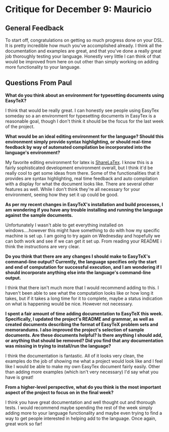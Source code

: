 # Critique for December 9: Mauricio

## General Feedback

To start off, congratulations on getting so much progress done on your DSL. It is pretty incredible how much you've accomplished already. I think all the documentation and examples are great, and that you've done a really great job thoroughly testing your language. Honestly very little I can think of that would be improved from here on out other than simply working on adding more functionality to your language. 


## Questions From Paul

**What do you think about an environment for typesetting documents using EasyTeX?**

I think that would be really great. I can honestly see people using EasyTex someday so a an environment for typesetting documents in EasyTex is a reasonable goal, though I don't think it should be the focus for the last week of the project. 

**What would be an ideal editing environment for the language? Should this environment simply provide syntax highlighting, or should real-time feedback by way of automated compilation be incorporated into the language's environment?**

My favorite editing environment for latex is [ShareLaTex](https://www.sharelatex.com/). I know this is a fairly sophisticated development environment overall, but I think it'd be really cool to get some ideas from there. Some of the functionalities that it provides are syntax highlighting, real time feedback and auto compilation with a display for what the document looks like. There are several other features as well. While I don't think they're all necessary for your environment, seeing how they set it up could be good. 

**As per my recent changes in EasyTeX's installation and build processes, I am wondering if you have any trouble installing and running the language against the sample documents.**

Unfortunately I wasn't able to get everything installed on windows....however this might have something to do with how my specific machine is set up. I am going to try again on Wednesday and hopefully we can both work and see if we can get it set up. From reading your README i think the instructions are very clear.  

**Do you think that there are any changes I should make to EasyTeX's command-line output? Currently, the language specifies only the start and end of computation for successful execution, and I am wondering if I should incorporate anything else into the language's command-line output.**

I think that there isn't much more that I would recommend adding to this. I haven't been able to see what the computation looks like or how long it takes, but if it takes a long time for it to complete, maybe a status indication on what is happening would be nice. However not necessary. 

**I spent a fair amount of time adding documentation to EasyTeX this week. Specifically, I updated the project's README and grammar, as well as created documents describing the format of EasyTeX problem sets and memorandums. I also improved the project's selection of sample documents. Are these documents helpful? Is there anything I should add, or anything that should be removed? Did you find that any documentation was missing in trying to install/run the language?**

I think the documentation is fantastic. All of it looks very clean, the examples do the job of showing me what a project would look like and I feel like I would be able to make my own EasyTex document fairly easily. Other than adding more examples (which isn't very necessary) I'd say what you have is great! 



**From a higher-level perspective, what do you think is the most important aspect of the project to focus on in the final week?**

I think you have great documentation and well thought out and thorough tests. I would recommend maybe spending the rest of the week simply adding more to your language functionality and maybe even trying to find a way to get people interested in helping add to the language. Once again, great work so far! 